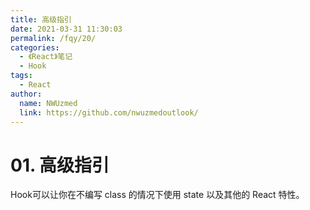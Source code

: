 ```yaml
---
title: 高级指引
date: 2021-03-31 11:30:03
permalink: /fqy/20/
categories: 
  - 《React》笔记
  - Hook
tags: 
  - React
author: 
  name: NWUzmed
  link: https://github.com/nwuzmedoutlook/
---
```

# 01. 高级指引

Hook可以让你在不编写 class 的情况下使用 state 以及其他的 React 特性。
